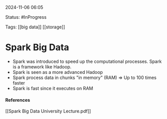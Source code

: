 
2024-11-06 06:05

Status: #InProgress

Tags: [[big data]] [[storage]]

# Spark Big Data

- Spark was introduced to speed up the computational processes. Spark is a framework like Hadoop.
- Spark is seen as a more advanced Hadoop
- Spark process data in chunks "in memory" (RAM) => Up to 100 times faster
- Spark is fast since it executes on RAM





#### References
[[Spark Big Data University Lecture.pdf]]
